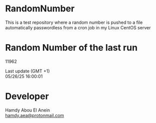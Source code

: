 # RandomNumber    
This is a test repository where a random number is pushed to a file automatically passwordless from a cron job in my Linux CentOS server    
# Random Number of the last run   
11962
      
Last update (GMT +1)    
05/26/25 16:00:01
# Developer    
Hamdy Abou El Anein   
hamdy.aea@protonmail.com
